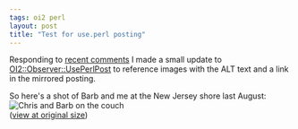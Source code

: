 ```yaml
---
tags: oi2 perl
layout: post
title: "Test for use.perl posting"
---
```




Responding to <a href="http://www.cwinters.com/news/display/?news_id=3318">recent comments</a> I made a small update to <a href="http://search.cpan.org/dist/OpenInteract2-Observer-UsePerlPost/">OI2::Observer::UsePerlPost</a> to reference images with the ALT text and a link in the mirrored posting.

<p>
So here's a shot of Barb and me at the New Jersey shore last August:
<br />
<img src="http://www.cwinters.com/images/blog/cw_barb_nj_2004_thumb.jpg" 
         alt="Chris and Barb on the couch" />
<br clear="all" />
(<a href="http://www.cwinters.com/images/blog/cw_barb_nj_2004.jpg">view at original size</a>)
</p>


